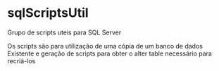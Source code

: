 # sqlScriptsUtil
Grupo de scripts uteis para SQL Server

Os scripts são para utilização de uma cópia de um banco de dados Existente e geração de scripts para obter o alter table necessário para recriá-los

